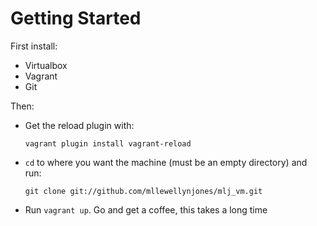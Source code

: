 Getting Started
======

First install:
- Virtualbox
- Vagrant
- Git

Then:
- Get the reload plugin with: 

  `vagrant plugin install vagrant-reload`
    
- `cd` to where you want the machine (must be an empty directory) and run: 

  `git clone git://github.com/mllewellynjones/mlj_vm.git`

- Run `vagrant up`. Go and get a coffee, this takes a long time
